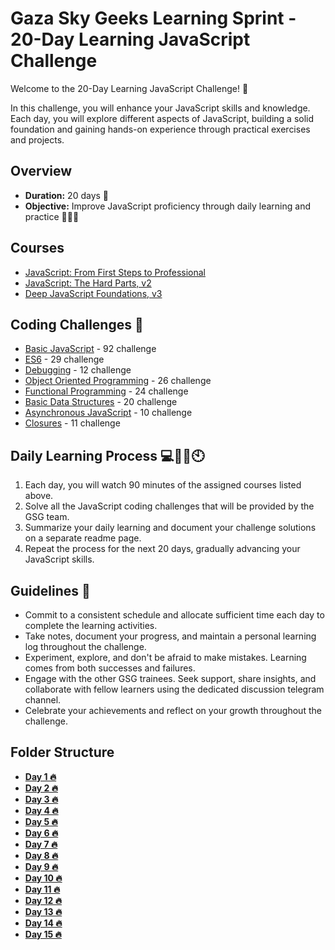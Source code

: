 
# Gaza Sky Geeks Learning Sprint - 20-Day Learning JavaScript Challenge

Welcome to the 20-Day Learning JavaScript Challenge! 🚀

In this challenge, you will enhance your JavaScript skills and knowledge. Each day, you will explore different aspects of JavaScript, building a solid foundation and gaining hands-on experience through practical exercises and projects.

## Overview
- **Duration:** 20 days 📅
- **Objective:** Improve JavaScript proficiency through daily learning and practice 🧑🏃💪


## Courses 
 - [JavaScript: From First Steps to Professional](https://frontendmasters.com/courses/javascript-first-steps/)
 - [JavaScript: The Hard Parts, v2](https://frontendmasters.com/courses/javascript-hard-parts-v2/)
 - [Deep JavaScript Foundations, v3](https://frontendmasters.com/courses/deep-javascript-v3/)

## Coding Challenges 💪
 - [Basic JavaScript](https://www.freecodecamp.org/learn/javascript-algorithms-and-data-structures/basic-javascript/divide-one-decimal-by-another-with-javascript) - 92 challenge
 - [ES6](https://www.freecodecamp.org/learn/javascript-algorithms-and-data-structures/es6/compare-scopes-of-the-var-and-let-keywords) - 29 challenge
 - [Debugging](https://www.freecodecamp.org/learn/javascript-algorithms-and-data-structures/debugging/use-the-javascript-console-to-check-the-value-of-a-variable) - 12 challenge
 - [Object Oriented Programming](https://www.freecodecamp.org/learn/javascript-algorithms-and-data-structures/object-oriented-programming/create-a-basic-javascript-object) - 26 challenge
 - [Functional Programming](https://www.freecodecamp.org/learn/javascript-algorithms-and-data-structures/functional-programming/learn-about-functional-programming) - 24 challenge
 - [Basic Data Structures](https://www.freecodecamp.org/learn/javascript-algorithms-and-data-structures/basic-data-structures/use-an-array-to-store-a-collection-of-data) - 20 challenge
 - [Asynchronous JavaScript](http://csbin.io/async) - 10 challenge
 - [Closures](http://csbin.io/closures) - 11 challenge


## Daily Learning Process 💻👩‍💻🕙
1. Each day, you will watch 90 minutes of the assigned courses listed above.
2. Solve all the JavaScript coding challenges that will be provided by the GSG team.
3. Summarize your daily learning and document your challenge solutions on a separate readme page.
4. Repeat the process for the next 20 days, gradually advancing your JavaScript skills.



## Guidelines 📢
- Commit to a consistent schedule and allocate sufficient time each day to complete the learning activities.
- Take notes, document your progress, and maintain a personal learning log throughout the challenge.
- Experiment, explore, and don't be afraid to make mistakes. Learning comes from both successes and failures.
- Engage with the other GSG trainees. Seek support, share insights, and collaborate with fellow learners using the dedicated discussion telegram channel.
- Celebrate your achievements and reflect on your growth throughout the challenge.

## Folder Structure
-  [**Day 1  🔥**](https://github.com/sara-19992/Mastering-JavaScript-in-20-Days/blob/main/Day1.md)
-  [**Day 2  🔥**](https://github.com/sara-19992/Mastering-JavaScript-in-20-Days/blob/main/Day2.md)
-  [**Day 3  🔥**](https://github.com/sara-19992/Mastering-JavaScript-in-20-Days/blob/main/Day3.md)
-  [**Day 4  🔥**](https://github.com/sara-19992/Mastering-JavaScript-in-20-Days/blob/main/Day4.md)
-  [**Day 5  🔥**](https://github.com/sara-19992/Mastering-JavaScript-in-20-Days/blob/main/Day5.md)
-  [**Day 6  🔥**](https://github.com/sara-19992/Mastering-JavaScript-in-20-Days/blob/main/Day6.md)
-  [**Day 7  🔥**](https://github.com/sara-19992/Mastering-JavaScript-in-20-Days/blob/main/Day7.md)
-  [**Day 8  🔥**](https://github.com/sara-19992/Mastering-JavaScript-in-20-Days/blob/main/Day8.md)
-  [**Day 9  🔥**](https://github.com/sara-19992/Mastering-JavaScript-in-20-Days/blob/main/Day9.md)
-  [**Day 10 🔥**](https://github.com/sara-19992/Mastering-JavaScript-in-20-Days/blob/main/Day10.md)
-  [**Day 11 🔥**](https://github.com/sara-19992/Mastering-JavaScript-in-20-Days/blob/main/Day11.md)
-  [**Day 12 🔥**](https://github.com/sara-19992/Mastering-JavaScript-in-20-Days/blob/main/Day12.md)
-  [**Day 13 🔥**](https://github.com/sara-19992/Mastering-JavaScript-in-20-Days/blob/main/Day13.md)
-  [**Day 14 🔥**](https://github.com/sara-19992/Mastering-JavaScript-in-20-Days/blob/main/Day14.md)
-  [**Day 15 🔥**](https://github.com/sara-19992/Mastering-JavaScript-in-20-Days/blob/main/Day15.md)


